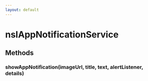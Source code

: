 ```yaml
---
layout: default
---
```


# nsIAppNotificationService #

## Methods ##

### showAppNotification(imageUrl, title, text, alertListener, details) ###

